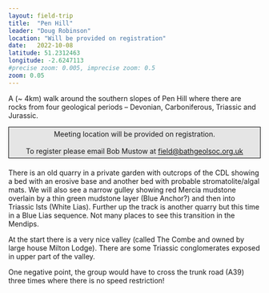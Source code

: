 ```yaml
---
layout: field-trip
title:  "Pen Hill"
leader: "Doug Robinson"
location: "Will be provided on registration"
date:   2022-10-08
latitude: 51.2312463
longitude: -2.6247113
#precise zoom: 0.005, imprecise zoom: 0.5
zoom: 0.05
---
```

<p>A (~ 4km) walk around the southern slopes of Pen Hill where there are rocks from four geological periods – Devonian, Carboniferous, Triassic and Jurassic.</p>
<div style="    border: 1px solid black;
    padding: 5px;
    background-color: #e5e5e5;
    max-width: 600px;
    text-align: center;
    margin: auto; margin-bottom: 20px;">Meeting location will be provided on registration.<br><br>To register please email Bob Mustow at <a href="mailto:field@bathgeolsoc.org.uk">field@bathgeolsoc.org.uk</a></div>
<p>There is an old quarry in a private garden with outcrops of the CDL showing a bed with an erosive base and another bed with probable stromatolite/algal mats. We will also see a narrow gulley showing red Mercia mudstone overlain by a thin green mudstone layer (Blue Anchor?) and then into Triassic lsts (White Lias). Further up the track is another quarry but this time in a Blue Lias sequence. Not many places to see this transition in the Mendips.</p>
<p>At the start there is a very nice valley (called The Combe and owned by large house Milton Lodge). There are some Triassic conglomerates exposed in upper part of the valley.</p>
<p>One negative point, the group would have to cross the trunk road (A39) three times where there is no speed restriction!</p>
